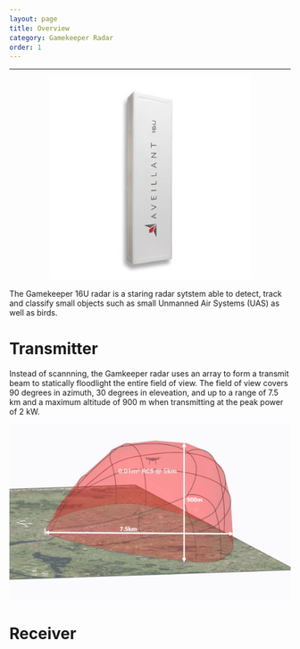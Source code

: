 ```yaml
---
layout: page
title: Overview
category: Gamekeeper Radar
order: 1
---
```

---

<p align="center">
<img src="/images/gamekeeper3.jpg"/>
</p>

The Gamekeeper 16U radar is a staring radar sytstem able to detect, track and classify small objects such as small Unmanned Air Systems (UAS) as well as birds.

# Transmitter

Instead of scannning, the Gamkeeper radar uses an array to form a transmit beam to statically floodlight the entire field of view. The field of view covers 90 degrees in azimuth, 30 degrees in eleveation, and up to a range of 7.5 km and a maximum altitude of 900 m when transmitting at the peak power of 2 kW.

<p align="center">
<img src="/images/coverage_volume.png"/>
</p>

# Receiver